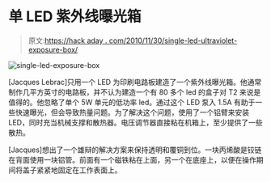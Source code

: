 # 单 LED 紫外线曝光箱

> 原文:[https://hack aday . com/2010/11/30/single-led-ultraviolet-exposure-box/](https://hackaday.com/2010/11/30/single-led-ultraviolet-exposure-box/)

![](../Images/50c3fe500986838981cfef7722ee6c1a.png "single-led-exposure-box")

[Jacques Lebrac]只用一个 LED 为印刷电路板建造了一个紫外线曝光箱。他通常制作几平方英寸的电路板，并不认为建造一个有 80 多个 led 的盒子对 T2 来说是值得的。他忽略了单个 5W 单元的低功率 led。通过这个 LED 泵入 1.5A 有助于一些快速曝光，但会导致热量问题。为了解决这个问题，使用了一个铝臂来安装 LED，同时充当机械支撑和散热器。电压调节器直接粘在机箱上，至少提供了一些散热。

[Jacques]想出了一个雄辩的解决方案来保持透明和覆铜到位。一块丙烯酸是铰链在背面使用一块铝管。前面有一个磁铁粘在上面，另一个在底座上，以便在操作期间将盖子紧紧地固定在工作表面上。